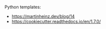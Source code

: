 Python templates:
- https://martinheinz.dev/blog/14
- https://cookiecutter.readthedocs.io/en/1.7.0/
